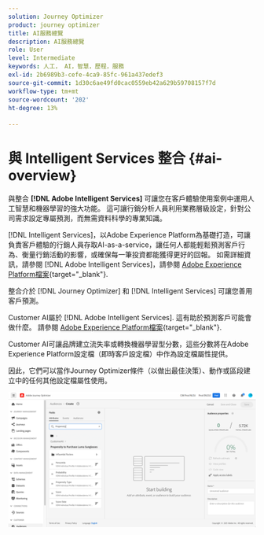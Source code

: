 ```yaml
---
solution: Journey Optimizer
product: journey optimizer
title: AI服務總覽
description: AI服務總覽
role: User
level: Intermediate
keywords: 人工， AI，智慧，歷程，服務
exl-id: 2b6989b3-cefe-4ca9-85fc-961a437edef3
source-git-commit: 1d30c6ae49fd0cac0559eb42a629b59708157f7d
workflow-type: tm+mt
source-wordcount: '202'
ht-degree: 13%

---
```


# 與 Intelligent Services 整合 {#ai-overview}

與整合 **[!DNL Adobe Intelligent Services]** 可讓您在客戶體驗使用案例中運用人工智慧和機器學習的強大功能。 這可讓行銷分析人員利用業務層級設定，針對公司需求設定專屬預測，而無需資料科學的專業知識。

[!DNL Intelligent Services]，以Adobe Experience Platform為基礎打造，可讓負責客戶體驗的行銷人員存取AI-as-a-service，讓任何人都能輕鬆預測客戶行為、衡量行銷活動的影響，或確保每一筆投資都能獲得更好的回報。 如需詳細資訊，請參閱 [!DNL Adobe Intelligent Services]，請參閱 [Adobe Experience Platform檔案](https://experienceleague.adobe.com/docs/experience-platform/intelligent-services/home.html){target="_blank"}.

整合介於 [!DNL Journey Optimizer] 和 [!DNL Intelligent Services] 可讓您善用客戶預測。

Customer AI屬於 [!DNL Adobe Intelligent Services]. 這有助於預測客戶可能會做什麼。 請參閱 [Adobe Experience Platform檔案](https://experienceleague.adobe.com/docs/experience-platform/intelligent-services/customer-ai/overview.html){target="_blank"}.

Customer AI可讓品牌建立流失率或轉換機器學習型分數，這些分數將在Adobe Experience Platform設定檔（即時客戶設定檔）中作為設定檔屬性提供。

因此，它們可以當作Journey Optimizer條件（以做出最佳決策）、動作或區段建立中的任何其他設定檔屬性使用。

![](assets/customer-ai.png)

